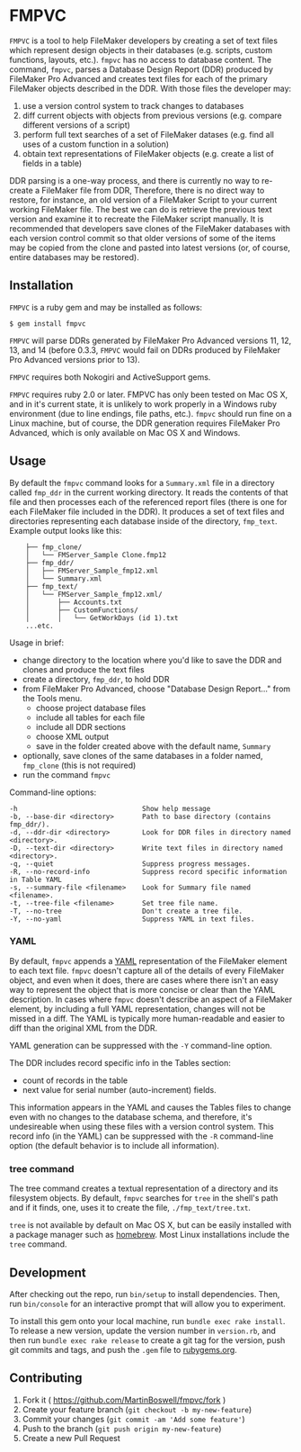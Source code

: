 # FMPVC

`FMPVC` is a tool to help FileMaker developers by creating a set of text files which represent design objects in their databases (e.g. scripts, custom functions, layouts, etc.).  `fmpvc` has no access to database content.  The command, `fmpvc`, parses a Database Design Report (DDR) produced by FileMaker Pro Advanced and creates text files for each of the primary FileMaker objects described in the DDR.  With those files the developer may:

1. use a version control system to track changes to databases
1. diff current objects with objects from previous versions (e.g. compare different versions of a script)
2. perform full text searches of a set of FileMaker datases (e.g. find all uses of a custom function in a solution)
3. obtain text representations of FileMaker objects (e.g. create a list of fields in a table)

DDR parsing is a one-way process, and there is currently no way to re-create a FileMaker file from DDR,  Therefore, there is no direct way to restore, for instance, an old version of a FileMaker Script to your current working FileMaker file.  The best we can do is retrieve the previous text version and examine it to recreate the FileMaker script manually.  It is recommended that developers save clones of the FileMaker databases with each version control commit so that older versions of some of the items may be copied from the clone and pasted into latest versions (or, of course, entire databases may be restored).


## Installation

`FMPVC` is a ruby gem and may be installed as follows:

    $ gem install fmpvc

`FMPVC` will parse DDRs generated by FileMaker Pro Advanced versions 11, 12, 13, and 14 (before 0.3.3, `FMPVC` would fail on DDRs produced by FileMaker Pro Advanced versions prior to 13).

`FMPVC` requires both Nokogiri and ActiveSupport gems.

`FMPVC` requires ruby 2.0 or later.  FMPVC has only been tested on Mac OS X, and in it's current state, it is unlikely to work properly in a Windows ruby environment (due to line endings, file paths, etc.).  `fmpvc` should run fine on a Linux machine, but of course, the DDR generation requires FileMaker Pro Advanced, which is only available on Mac OS X and Windows.

## Usage

By default the `fmpvc` command looks for a `Summary.xml` file in a directory called `fmp_ddr` in the current working directory.  It reads the contents of that file and then processes each of the referenced report files (there is one for each FileMaker file included in the DDR).  It produces a set of text files and directories representing each database inside of the directory, `fmp_text`.  Example output looks like this:

		├── fmp_clone/
		│   └── FMServer_Sample Clone.fmp12
		├── fmp_ddr/
		│   ├── FMServer_Sample_fmp12.xml
		│   └── Summary.xml
		├── fmp_text/
		│   └── FMServer_Sample_fmp12.xml/
		│       ├── Accounts.txt
		│       ├── CustomFunctions/
		│       │   └── GetWorkDays (id 1).txt
		...etc.

Usage in brief:

- change directory to the location where you'd like to save the DDR and clones and produce the text files
- create a directory, `fmp_ddr`, to hold DDR
- from FileMaker Pro Advanced, choose "Database Design Report..." from the Tools menu.  
	- choose project database files
	- include all tables for each file
	- include all DDR sections
	- choose XML output
	- save in the folder created above with the default name, `Summary`
- optionally, save clones of the same databases in a folder named, `fmp_clone` (this is not required)
- run the command `fmpvc`

Command-line options:

    -h                               Show help message
    -b, --base-dir <directory>       Path to base directory (contains fmp_ddr/).
    -d, --ddr-dir <directory>        Look for DDR files in directory named <directory>.
    -D, --text-dir <directory>       Write text files in directory named <directory>.
    -q, --quiet                      Suppress progress messages.
    -R, --no-record-info             Suppress record specific information in Table YAML
    -s, --summary-file <filename>    Look for Summary file named <filename>.
    -t, --tree-file <filename>       Set tree file name.
    -T, --no-tree                    Don't create a tree file.
    -Y, --no-yaml                    Suppress YAML in text files.

### YAML

By default, `fmpvc` appends a [YAML](http://www.yaml.org/spec/1.2/spec.html) representation of the FileMaker element to each text file.  `fmpvc` doesn't capture all of the details of every FileMaker object, and even when it does, there are cases where there isn't an easy way to represent the object that is more concise or clear than the YAML description.  In cases where `fmpvc` doesn't describe an aspect of a FileMaker element, by including a full YAML representation, changes will not be missed in a diff.  The YAML is typically more human-readable and easier to diff than the original XML from the DDR.

YAML generation can be suppressed with the `-Y` command-line option.

The DDR includes record specific info in the Tables section:

- count of records in the table
- next value for serial number (auto-increment) fields.

This information appears in the YAML and causes the Tables files to change even with no changes to the database schema, and therefore, it's undesireable when using these files with a version control system.  This record info (in the YAML) can be suppressed with the `-R` command-line option (the default behavior is to include all information).

### tree command

The tree command creates a textual representation of a directory and its filesystem objects.  By default, `fmpvc` searches for `tree` in the shell's path and if it finds, one, uses it to create the file, `./fmp_text/tree.txt`.

`tree` is not available by default on Mac OS X, but can be easily installed with a package manager such as [homebrew](http://brew.sh/).  Most Linux installations include the `tree` command.

## Development

After checking out the repo, run `bin/setup` to install dependencies. Then, run `bin/console` for an interactive prompt that will allow you to experiment.

To install this gem onto your local machine, run `bundle exec rake install`. To release a new version, update the version number in `version.rb`, and then run `bundle exec rake release` to create a git tag for the version, push git commits and tags, and push the `.gem` file to [rubygems.org](https://rubygems.org).

## Contributing

1. Fork it ( https://github.com/MartinBoswell/fmpvc/fork )
2. Create your feature branch (`git checkout -b my-new-feature`)
3. Commit your changes (`git commit -am 'Add some feature'`)
4. Push to the branch (`git push origin my-new-feature`)
5. Create a new Pull Request
